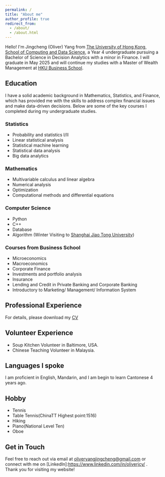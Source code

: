 ```yaml
---
permalink: /
title: "About me"
author_profile: true
redirect_from: 
  - /about/
  - /about.html
---
```


Hello! I'm Jingcheng \(Oliver\) Yang from [The University of Hong Kong, School of Computing and Data Science](https://www.cds.hku.hk/), a Year 4 undergraduate pursuing a Bachelor of Science in Decision Analytics with a minor in Finance. I will graduate in May 2025 and will continue my studies with a Master of Wealth Management at [HKU Business School](https://www.hkubs.hku.hk/).

## Education

I have a solid academic background in Mathematics, Statistics, and Finance, which has provided me with the skills to address complex financial issues and make data-driven decisions. Below are some of the key courses I completed during my undergraduate studies.

### Statistics
- Probability and statistics I/II
- Linear statistical analysis
- Statistical machine learning
- Statistical data analysis
- Big data analytics

### Mathematics
- Multivariable calculus and linear algebra
- Numerical analysis
- Optimization
- Computational methods and differential equations

### Computer Science
- Python
- C++
- Database
- Algorithm \(Winter Visiting to [Shanghai Jiao Tong University](https://en.sjtu.edu.cn/about)\)

### Courses from Business School
- Microeconomics
- Macroeconomics
- Corporate Finance
- Investments and portfolio analysis
- Insurance
- Lending and Credit in Private Banking and Corporate Banking
- Introductory to Marketing/ Management/ Information System

## Professional Experience
For details, please download my [CV](../assets/cv)

## Volunteer Experience
- Soup Kitchen Volunteer in Baltimore, USA.
- Chinese Teaching Volunteer in Malaysia.

## Languages I spoke
I am proficient in English, Mandarin, and I am begin to learn Cantonese 4 years ago.

## Hobby
- Tennis
- Table Tennis\(ChinaTT Highest point\:1516\)
- Hiking
- Piano\(National Level Ten\)
- Oboe

## Get in Touch

Feel free to reach out via email at oliveryangjingcheng@gmail.com or connect with me on [LinkedIn]:https://www.linkedin.com/in/oliverjcy/
. Thank you for visiting my website!
